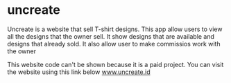 # uncreate

Uncreate is a website that sell T-shirt designs. This app allow users to view all the designs that the owner sell.
It show designs that are available and designs that already sold. It also allow user to make commissios work with the owner

This website code can't be shown because it is a paid project.
You can visit the website using this link below
www.uncreate.id
